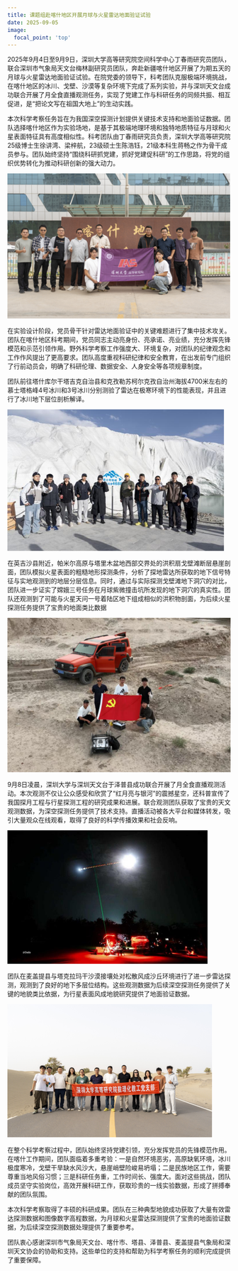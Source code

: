 ```yaml
---
title: 课题组赴喀什地区开展月球与火星雷达地面验证试验
date: 2025-09-05
image:
  focal_point: 'top'
---
```


2025年9月4日至9月9日，深圳大学高等研究院空间科学中心丁春雨研究员团队，联合深圳市气象局天文台梅林副研究员团队，奔赴新疆喀什地区开展了为期五天的月球与火星雷达地面验证试验。在院党委的领导下，科考团队克服极端环境挑战，在喀什地区的冰川、戈壁、沙漠等复杂环境下完成了系列实验，并与深圳天文台成功联合开展了月全食直播观测任务，实现了党建工作与科研任务的同频共振、相互促进，是“把论文写在祖国大地上”的生动实践。

本次科学考察任务旨在为我国深空探测计划提供关键技术支持和地面验证数据。团队选择喀什地区作为实验场地，是基于其极端地理环境和独特地质特征与月球和火星表面特征具有高度相似性。科考团队由丁春雨研究员负责，深圳大学高等研究院25级博士生徐讲湾、梁梓航，23级硕士生陈浩钰，21级本科生蒋畅之作为骨干成员参与。团队始终坚持“围绕科研抓党建，抓好党建促科研”的工作思路，将党的组织优势转化为推动科研创新的强大动力。

![科考团队喀什市气象局行前合影留念](assets/media/kashi1.png "科考团队喀什市气象局行前合影留念")


在实验设计阶段，党员骨干针对雷达地面验证中的关键难题进行了集中技术攻关。团队在喀什地区科考期间，党员同志主动亮身份、亮承诺、亮业绩，充分发挥先锋模范和示范引领作用。野外科学考察工作强度大、环境复杂，对团队的纪律观念和工作作风提出了更高要求。团队高度重视科研纪律和安全教育，在出发前专门组织了行前动员会，明确了科研伦理、数据安全、人身安全等各项规章制度。

团队前往塔什库尔干塔吉克自治县和克孜勒苏柯尔克孜自治州海拔4700米左右的慕士塔格峰4号冰川和3号冰川分别测验了雷达在极寒环境下的性能表现，并且进行了冰川地下层位剖析解译。

![慕士塔格峰4号冰川](assets/media/kashi2.png "慕士塔格峰4号冰川")

在英吉沙县附近，帕米尔高原与塔里木盆地西部交界处的洪积扇戈壁滩断层悬崖剖面，团队模拟火星表面的粗糙地形探测条件，分析了探地雷达所获取的地下信号特征与实地观测到的地层分层信息。同时，通过与实际探测戈壁滩地下洞穴的对比，团队进一步证实了嫦娥三号任务在月球紫微撞击坑所发现的地下洞穴的真实性。团队还观测到了可能与火星天问一号着陆区地下组成相似的洪积物剖面，为后续火星探测任务提供了宝贵的地面类比数据

![与实验雷达设备在洪积扇戈壁滩](assets/media/kashi3.png "与实验雷达设备在洪积扇戈壁滩")

9月8日凌晨，深圳大学与深圳天文台于泽普县成功联合开展了月全食直播观测活动。本次观测不仅让公众感受和欣赏了“红月亮与银河”的震撼星空，还科普宣传了我国​​探月工程与行星探测工程的研究成果和进展。联合观测团队获取了宝贵的天文观测数据，为深空探测任务提供了技术支持。直播活动被各大平台和媒体转发，吸引大量观众在线观看，取得了良好的科学传播效果和社会反响。

![在泽普县进行月全食直播观测活动](assets/media/kashi4.png "在泽普县进行月全食直播观测活动")

团队在麦盖提县与塔克拉玛干沙漠接壤处对松散风成沙丘环境进行了进一步雷达探测，观测到了良好的地下多层位结构。这些观测数据为后续深空探测任务提供了关键的地貌类比依据，为行星表面风成地貌研究提供了地面验证数据。

![塔克拉玛干沙漠实验结束后合影](assets/media/kashi5.png "塔克拉玛干沙漠实验结束后合影")

在整个科学考察过程中，团队始终坚持党建引领，充分发挥党员的先锋模范作用。在喀什工作期间，团队面临着多重考验：一是自然环境恶劣，高原缺氧环境，冰川极度寒冷，戈壁干旱缺水风沙大，悬崖峭壁险峻易坍塌；二是民族地区工作，需要尊重当地风俗习惯；三是科研任务重，工作时间长、强度大。面对这些挑战，团队成员坚守实验岗位，高效开展科研工作，获取珍贵的一线实验数据，形成了拼搏奉献的团队氛围。

本次科学考察取得了丰硕的科研成果。团队在三种典型地貌成功获取了大量有效雷达探测数据和图像数字高程数据，为月球和火星雷达探测提供了宝贵的地面验证数据，为后续深空探测数据处理提供了重要参考。

团队衷心感谢深圳市气象局天文台、喀什市、塔县、泽普县、麦盖提县气象局和深圳天文协会的协助和支持。这些单位的支持和帮助为科学考察任务的顺利完成提供了重要保障。